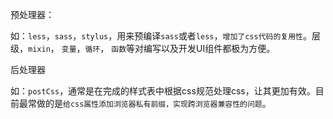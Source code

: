 预处理器：

如：`less`，`sass`，`stylus`，用来预编译`sass`或者`less`，`增加了css代码的复用性`。层级，`mixin`， `变量`，`循环`， `函数`等对编写以及开发UI组件都极为方便。

后处理器

如：`postCss`，通常是在完成的样式表中根据css规范处理css，让其更加有效。目前最常做的是`给css属性添加浏览器私有前缀，实现跨浏览器兼容性的问题`。

